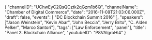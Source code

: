 {
    "channelID": "UChwEyC2QsQCztk2qGzm1b6Q",
    "channelName": "Chamber of Digital Commerce",
    "date": "2016-11-08T21:03:06.000Z",
    "draft": false,
    "events": [
        "DC Blockchain Summit 2016"
    ],
    "speakers": ["Jason Weinstein", "Kevin Abar", "John Beccia", "Jerry Brito", "C. Alden Pelker", "Marco Santori"],
    "tags": ["Law Enforcement", "panel"],
    "title": "Panel 2: Blockchain Alliance",
    "youtubeID": "P8VAIgroHl4"
}


